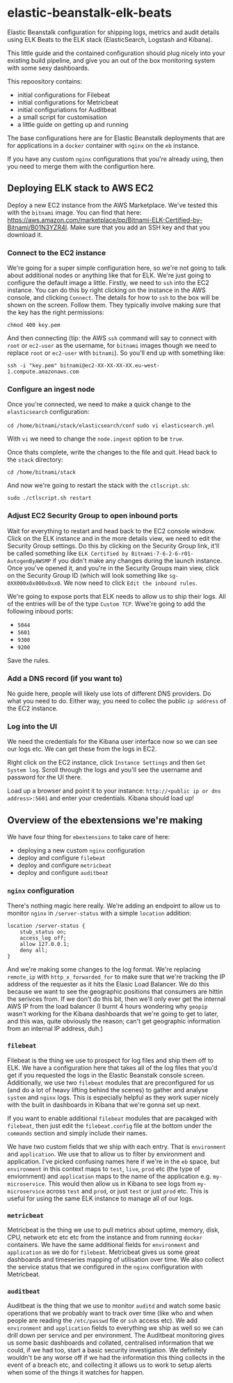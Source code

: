 # elastic-beanstalk-elk-beats
Elastic Beanstalk configuration for shipping logs, metrics and audit details using ELK Beats to the ELK stack (ElasticSearch, Logstash and Kibana).

This little guide and the contained configuration should plug nicely into your existing build pipeline, and give you an out of the box monitoring system with some sexy dashboards.

This repoository contains:

- initial configurations for Filebeat
- initial configurations for Metricbeat
- initial configuriations for Auditbeat
- a small script for customisation
- a little guide on getting up and running

The base configurations here are for Elastic Beanstalk deployments that are for applications in a `docker` container with `nginx` on the `eb` instance.

If you have any custom `nginx` configurations that you're already using, then you need to merge them with the configurtion here.

## Deploying ELK stack to AWS EC2

Deploy a new EC2 instance from the AWS Marketplace.  We've tested this with the `bitnami` image.  You can find that here: https://aws.amazon.com/marketplace/pp/Bitnami-ELK-Certified-by-Bitnami/B01N3YZR4I.
Make sure that you add an SSH key and that you download it.

### Connect to the EC2 instance

We're going for a super simple configuration here, so we're not going to talk about additional nodes or anything like that for ELK.  We're just going to configure the default image a little.  Firstly, we need to 
`ssh` into the EC2 instance.  You can do this by right clicking on the instance in the AWS console, and clicking `Connect`.  The details for how to `ssh` to the box
will be shown on the screen.  Follow them.  They typically involve making sure that the key has the right permissions:

`chmod 400 key.pem`

And then connecting (tip: the AWS `ssh` command will say to connect with `root` or `ec2-user` as the username, for `bitnami` images though we need to replace `root` or `ec2-user` with `bitnami`).  So you'll end up with something like:

`ssh -i "key.pem" bitnami@ec2-XX-XX-XX-XX.eu-west-1.compute.amazonaws.com`

### Configure an ingest node

Once you're connected, we need to make a quick change to the `elasticsearch` configuration:

`cd /home/bitnami/stack/elasticsearch/conf`
`sudo vi elasticsearch.yml`

With `vi` we need to change the `node.ingest` option to be `true`.

Once thats complete, write the changes to the file and quit.  Head back to the `stack` directory:

`cd /home/bitnami/stack`

And now we're going to restart the stack with the `ctlscript.sh`:

`sudo ./ctlscript.sh restart`

### Adjust EC2 Security Group to open inbound ports

Wait for everything to restart and head back to the EC2 console window.  Click on the ELK instance and in the more details view, we need to edit the Security Group settings.  Do this
by clicking on the Security Group link, it'll be called something like `ELK Certified by Bitnami-7-6-2-6-r01-AutogenByAWSMP` if you didn't make any changes during the launch instance.  Once you've opened it, and you're in the Security Groups
main view, click on the Security Group ID (which will look something like `sg-0XX000x0x000x0xx0`.  We now need to click `Edit the inbound rules`.

We're going to expose ports that ELK needs to allow us to ship their logs.  All of the entries will be of the type `Custom TCP`.  Wwe're going to add the following inboud ports:

- `5044`
- `5601`
- `9300`
- `9200`

Save the rules.

### Add a DNS record (if you want to)

No guide here, people will likely use lots of different DNS providers.  Do what you need to do.  Either way, you need to collec the public `ip address` of the EC2 instance.

### Log into the UI

We need the credentials for the Kibana user interface now so we can see our logs etc.  We can get these from the logs in EC2.

Right click on the EC2 instance, click `Instance Settings` and then `Get System log`.  Scroll through the logs and you'll see the username and password for the UI there.

Load up a browser and point it to your instance: `http://<public ip or dns address>:5601` and enter your credentials.  Kibana should load up!

## Overview of the ebextensions we're making

We have four thing for `ebextensions` to take care of here:

- deploying a new custom `nginx` configuration
- deploy and configure `filebeat`
- deploy and configure `metricbeat`
- deploy and configure `auditbeat`

### `nginx` configuration

There's nothing magic here really.  We're adding an endpoint to allow us to monitor `nginx` in `/server-status` with a simple `location` addition:

```
location /server-status {
    stub_status on;
    access_log off;
    allow 127.0.0.1;
    deny all;
}
```

And we're making some changes to the log format.  We're replacing `remote_ip` with `http_x_forwarded_for` to make sure that we're tracking the IP address of the requester as it hits the Elasic Load Balancer.  We do this because we want to see the geographic positions that consumers are hittin the serivces from.  If we don't do this bit, then we'll only ever get the internal AWS IP from the load balancer (I burnt 4 hours wondering why `geopip` wasn't working for the Kibana dashboards that we're going to get to later, and this was, quite obviously the reason; can't get geographic information from an internal IP address, duh.)

### `filebeat`

Filebeat is the thing we use to prospect for log files and ship them off to ELK.  We have a configuration here that takes all of the log files that you'd get if you requested the logs in the Elastic Beanstalk console screen.  Additionally, we use two `filebeat` modules that are preconfigured for us (and do a lot of heavy lifting behind the scenes) to gather and analyse `system` and `nginx` logs.  This is especially helpful as they work super nicely with the built in dashboards in Kibana that we're gonna set up next.

If you want to enable additional `filebeat` modules that are pacakged with `filebeat`, then just edit the `filebeat.config` file at the bottom under the `commands` section and simply include their names.

We have two custom fields that we ship with each entry.  That is  `environment` and `application`.  We use that to allow us to filter by environment and application.  I've picked confusing names here if we're in the `eb` space, but `environment` in this context maps to `test`, `live`, `prod` etc (the type of enviornment) and `application` maps to the name of the application e.g. `my-microservice`.  This would then allow us in Kibana to see logs from `my-microservice` across `test` and `prod`, or just `test` or just `prod` etc.  This is useful for using the same ELK instance to manage all of our logs.

### `metricbeat`

Metricbeat is the thing we use to pull metrics about uptime, memory, disk, CPU, network etc etc etc from the instance and from running `docker` containers.  We have the same additional fields for `environment` and `application` as we do for `filebeat`.  Metricbeat gives us some great dashboards and timeseries mapping of utilisation over time.  We also collect the service status that we configured in the `nginx` configuration with Metricbeat.

### `auditbeat`

Auditbeat is the thing that we use to monitor `auditd` and watch some basic operations that we probably want to track over time (like who and when people are reading the `/etc/passwd` file or `ssh` access etc).  We add `environment` and `application` fields to everything we ship as well so we can drill down per service and per environment.  The Auditbeat monitoring gives us some basic dashboards and collated, centralised information that we could, if we had too, start a basic security investigation.  We definitely wouldn't be any worse off if we had the information this thing collects in the event of a breach etc, and collecting it allows us to work to setup alerts when some of the things it watches for happen.



